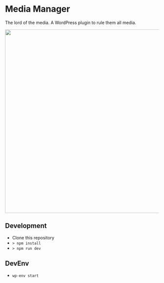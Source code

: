 # Media Manager

The lord of the media. A WordPress plugin to rule them all media.

<img src="../assets/media-manager-media-theater-video.png?raw=true" width="600px" />

## Development

* Clone this repository
* `> npm install`
* `> npm run dev`

## DevEnv

* `wp-env start`
